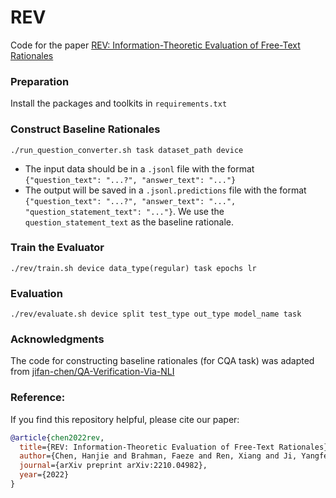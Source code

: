 # REV
Code for the paper [REV: Information-Theoretic Evaluation of Free-Text Rationales](https://arxiv.org/pdf/2210.04982.pdf)

### Preparation
Install the packages and toolkits in `requirements.txt`

### Construct Baseline Rationales
```
./run_question_converter.sh task dataset_path device
```
- The input data should be in a `.jsonl` file with the format `{"question_text": "...?", "answer_text": "..."}`
- The output will be saved in a `.jsonl.predictions` file with the format `{"question_text": "...?", "answer_text": "...", "question_statement_text": "..."}`. We use the `question_statement_text` as the baseline rationale.

### Train the Evaluator
```
./rev/train.sh device data_type(regular) task epochs lr
```

### Evaluation
```
./rev/evaluate.sh device split test_type out_type model_name task
```

### Acknowledgments
The code for constructing baseline rationales (for CQA task) was adapted from [jifan-chen/QA-Verification-Via-NLI](https://github.com/jifan-chen/QA-Verification-Via-NLI/tree/master/seq2seq_converter)


### Reference:
If you find this repository helpful, please cite our paper:
```bibtex
@article{chen2022rev,
  title={REV: Information-Theoretic Evaluation of Free-Text Rationales},
  author={Chen, Hanjie and Brahman, Faeze and Ren, Xiang and Ji, Yangfeng and Choi, Yejin and Swayamdipta, Swabha},
  journal={arXiv preprint arXiv:2210.04982},
  year={2022}
}
```
